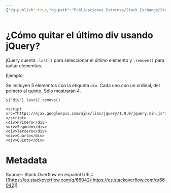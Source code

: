 ```yaml
---
{"dg-publish":true,"dg-path":"Publicaciones Externas/Stack Exchange/Stack Overflow en español/es.stackoverflow.com-66042.md","permalink":"/publicaciones-externas/stack-exchange/stack-overflow-en-espanol/es-stackoverflow-com-66042/","title":"¿Cómo quitar el último div usando jQuery?","hide":true,"noteIcon":"\"0\"","created":"2024-04-03T12:49:10.626-06:00","updated":"2024-04-05T16:43:50.394-06:00"}
---
```


# ¿Cómo quitar el último div usando jQuery?

jQuery cuenta `.last()` para seleccionar el último elemento y `.remove()` para quitar elementos.

Ejemplo:

Se incluyen 5 elementos con la etiqueta `div`. Cada uno con un ordinal, del primero al quinto. Sólo mostrarán 4.

<!-- begin snippet: js hide: false console: true babel: false -->

<!-- language: lang-js -->

    $("div").last().remove()

<!-- language: lang-html -->

    <script src="https://ajax.googleapis.com/ajax/libs/jquery/1.9.0/jquery.min.js"></script>
    <div>Primero</div>
    <div>Segundo</div>
    <div>Tercero</div>
    <div>Cuarto</div>
    <div>Quinto</div>

<!-- end snippet -->



# Metadata
Source:: Stack Overflow en español
URL:: [[https://es.stackoverflow.com/q/66042\|https://es.stackoverflow.com/q/66042]]

